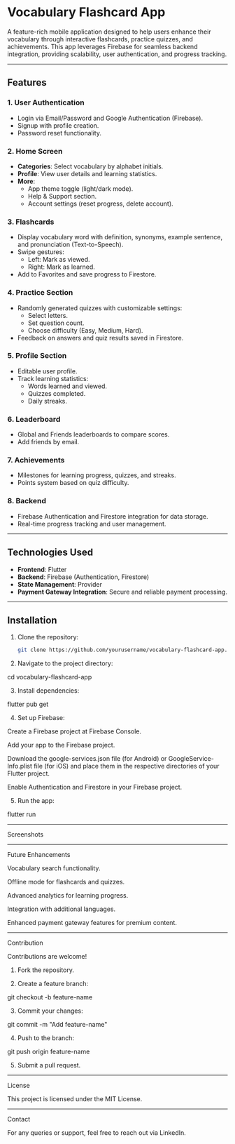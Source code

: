 # Vocabulary Flashcard App  

A feature-rich mobile application designed to help users enhance their vocabulary through interactive flashcards, practice quizzes, and achievements. This app leverages Firebase for seamless backend integration, providing scalability, user authentication, and progress tracking.  

---

## Features  

### 1. **User Authentication**  
- Login via Email/Password and Google Authentication (Firebase).  
- Signup with profile creation.  
- Password reset functionality.  

### 2. **Home Screen**  
- **Categories**: Select vocabulary by alphabet initials.  
- **Profile**: View user details and learning statistics.  
- **More**:  
  - App theme toggle (light/dark mode).  
  - Help & Support section.  
  - Account settings (reset progress, delete account).  

### 3. **Flashcards**  
- Display vocabulary word with definition, synonyms, example sentence, and pronunciation (Text-to-Speech).  
- Swipe gestures:  
  - Left: Mark as viewed.  
  - Right: Mark as learned.  
- Add to Favorites and save progress to Firestore.  

### 4. **Practice Section**  
- Randomly generated quizzes with customizable settings:  
  - Select letters.  
  - Set question count.  
  - Choose difficulty (Easy, Medium, Hard).  
- Feedback on answers and quiz results saved in Firestore.  

### 5. **Profile Section**  
- Editable user profile.  
- Track learning statistics:  
  - Words learned and viewed.  
  - Quizzes completed.  
  - Daily streaks.  

### 6. **Leaderboard**  
- Global and Friends leaderboards to compare scores.  
- Add friends by email.  

### 7. **Achievements**  
- Milestones for learning progress, quizzes, and streaks.  
- Points system based on quiz difficulty.  

### 8. **Backend**  
- Firebase Authentication and Firestore integration for data storage.  
- Real-time progress tracking and user management.  

---

## Technologies Used  
- **Frontend**: Flutter  
- **Backend**: Firebase (Authentication, Firestore)  
- **State Management**: Provider  
- **Payment Gateway Integration**: Secure and reliable payment processing.  

---

## Installation  

1. Clone the repository:  
   ```bash  
   git clone https://github.com/yourusername/vocabulary-flashcard-app.git

2. Navigate to the project directory:

cd vocabulary-flashcard-app


3. Install dependencies:

flutter pub get


4. Set up Firebase:

Create a Firebase project at Firebase Console.

Add your app to the Firebase project.

Download the google-services.json file (for Android) or GoogleService-Info.plist file (for iOS) and place them in the respective directories of your Flutter project.

Enable Authentication and Firestore in your Firebase project.



5. Run the app:

flutter run




---

Screenshots



---

Future Enhancements

Vocabulary search functionality.

Offline mode for flashcards and quizzes.

Advanced analytics for learning progress.

Integration with additional languages.

Enhanced payment gateway features for premium content.



---

Contribution

Contributions are welcome!

1. Fork the repository.


2. Create a feature branch:

git checkout -b feature-name


3. Commit your changes:

git commit -m "Add feature-name"


4. Push to the branch:

git push origin feature-name


5. Submit a pull request.




---

License

This project is licensed under the MIT License.


---

Contact

For any queries or support, feel free to reach out via LinkedIn.



